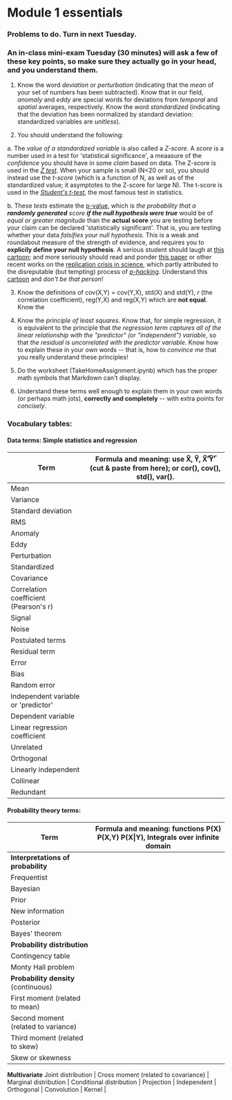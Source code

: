 # Module 1 essentials
### Problems to do. Turn in next Tuesday. 
### An in-class mini-exam Tuesday (30 minutes) will ask a few of these key points, so make sure they actually go in your head, and you understand them. 

1. Know the word _deviation_ or _perturbation_ (indicating that the _mean_ of your set of numbers has been subtracted). Know that in our field, _anomaly_ and _eddy_ are special words for deviations from _temporal_ and _spatial_ averages, respectively. Know the word _standardized_ (indicating that the deviation has been normalized by standard deviation: standardized variables are _unitless_). 

2. You should understand the following: 

  a. The _value of a standardized variable_ is also called a _Z-score_. A _score_ is a number used in a test for 'statistical significance', a meaasure of the _confidence_ you should have in some _claim_ based on data. The Z-score is used in the [_Z test_](https://en.wikipedia.org/wiki/Z-test). When your sample is small (N<20 or so), you should instead use the _t-score_ (which is a function of N, as well as of the standardized value; it asymptotes to the Z-score for large N). The t-score is used in the [_Student's t-test_](https://en.wikipedia.org/wiki/Student%27s_t-test), the most famous test in statistics. 
  
  b. These _tests_ estimate the [p-value](https://en.wikipedia.org/wiki/P-value), which is _the probability that a **randomly generated** score **if the null hypothesis were true**_ would be of _equal or greater magnitude_ than the **actual score**  you are testing before your claim can be declared 'statistically significant'. That is, you are testing whether your data _falsifies your null hypothesis._ This is a weak and roundabout measure of the strength of evidence, and requires you to **explicily define your null hypothesis**. A serious student should laugh at [this cartoon](https://xkcd.com/882/); and more seriously should read and ponder [this paper](https://journals.ametsoc.org/doi/abs/10.1175/2010JCLI3746.1) or other recent works on the [replication crisis in science](https://en.wikipedia.org/wiki/Replication_crisis), which partly attributed to the disreputable (but tempting) process of [_p-hacking_](https://en.wikipedia.org/wiki/Data_dredging). Understand this [cartoon](https://xkcd.com/1478/) and _don't be that person!_

3. Know the definitions of cov(X,Y) = cov(Y,X), std(X) and std(Y), _r_ (the correlation coefficient), reg(Y,X) and reg(X,Y) which are **not equal**. Know the 

2. Know the _principle of least squares_. Know that, for simple regression, it is equivalent to the principle that _the regression term captures all of the linear relationship with the "predictor" (or "independent") variable_, so that _the residual is uncorrelated with the predictor variable_. Know how to explain these in your own words -- that is, how to _convince me_ that you really understand these principles!

3. Do the worksheet (TakeHomeAssignment.ipynb) which has the proper math symbols that Markdown can't display. 

4. Understand these terms well enough to explain them in your own words (or perhaps math jots), **correctly and completely** -- with extra points for _concisely_. 

### Vocabulary tables: 

#### Data terms: Simple statistics and regression
Term | Formula and meaning: use X̅, Y̅, X̅'̅Y̅'̅ (cut & paste from here); or cor(), cov(), std(), var().
-----|--------
Mean | 
Variance | 
Standard deviation |
RMS | 
Anomaly | 
Eddy | 
Perturbation | 
Standardized | 
Covariance |
Correlation coefficient (Pearson's r) |
Signal | 
Noise | 
Postulated terms | 
Residual term | 
Error |
Bias | 
Random error | 
Independent variable or 'predictor' | 
Dependent variable | 
Linear regression coefficient | 
Unrelated | 
Orthogonal | 
Linearly independent | 
Collinear | 
Redundant | 


#### Probability theory terms: 

Term | Formula and meaning: functions P(X) P(X,Y) P(X\|Y), Integrals over infinite domain
-----|--------
**Interpretations of probability** | 
Frequentist | 
Bayesian | 
Prior |
New information | 
Posterior | 
Bayes' theorem | 
**Probability distribution** | 
Contingency table | 
Monty Hall problem | 
**Probability density** (continuous) | 
First moment (related to mean) | 
Second moment (related to variance) | 
Third moment (related to skew) | 
Skew or skewness | 
**Multivariate** 
Joint distribution | 
Cross moment (related to covariance) | 
Marginal distribution | 
Conditional distribution | 
Projection | 
Independent | 
Orthogonal | 
Convolution | 
Kernel | 
